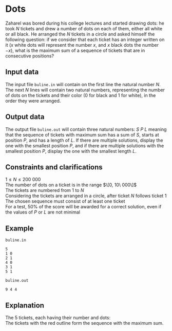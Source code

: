 # Dots

Zaharel was bored during his college lectures and started drawing dots: he took $N$ tickets and drew a number of dots on each of them, either all white or all black. He arranged the $N$ tickets in a circle and asked himself the following question: if we consider that each ticket has an integer written on it ($x$ white dots will represent the number $x$, and $x$ black dots the number $-x$), what is the maximum sum of a sequence of tickets that are in consecutive positions?

## Input data

The input file `buline.in` will contain on the first line the natural number $N$. The next $N$ lines will contain two natural numbers, representing the number of dots on the tickets and their color ($0$ for black and $1$ for white), in the order they were arranged.

## Output data

The output file `buline.out` will contain three natural numbers: $S$ $P$ $L$ meaning that the sequence of tickets with maximum sum has a sum of $S$, starts at position $P$, and has a length of $L$. If there are multiple solutions, display the one with the smallest position $P$, and if there are multiple solutions with the smallest position $P$, display the one with the smallest length $L$.

## Constraints and clarifications

$1 \leq N \leq 200\ 000$  
The number of dots on a ticket is in the range $\[0, 10\ 000\]$  
The tickets are numbered from $1$ to $N$  
Considering the tickets are arranged in a circle, after ticket $N$ follows ticket $1$  
The chosen sequence must consist of at least one ticket  
For a test, $50\%$ of the score will be awarded for a correct solution, even if the values of $P$ or $L$ are not minimal  

## Example

`buline.in`  
```
5  
1 0  
2 1  
4 0  
3 1  
5 1  
```

`buline.out`  
```
9 4 4  
```

## Explanation

The 5 tickets, each having their number and dots:  
The tickets with the red outline form the sequence with the maximum sum.